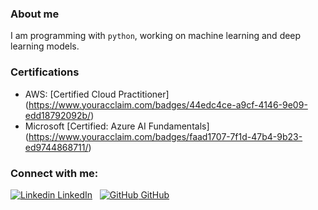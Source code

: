 


### About me

I am programming with `python`, working on machine learning and deep learning models.

### Certifications

- AWS: [Certified Cloud Practitioner] (https://www.youracclaim.com/badges/44edc4ce-a9cf-4146-9e09-edd18792092b/)
- Microsoft [Certified: Azure AI Fundamentals] (https://www.youracclaim.com/badges/faad1707-7f1d-47b4-9b23-ed9744868711/)


### Connect with me:

[![Linkedin](https://i.stack.imgur.com/gVE0j.png) LinkedIn](https://www.linkedin.com/in/boranova)
&nbsp;
[![GitHub](https://i.stack.imgur.com/tskMh.png) GitHub](https://github.com/boranova)


<!--
**boranova/boranova** is a ✨ _special_ ✨ repository because its `README.md` (this file) appears on your GitHub profile.

Here are some ideas to get you started:

- 🔭 I’m currently working on ...
- 🌱 I’m currently learning ...
- 👯 I’m looking to collaborate on ...
- 🤔 I’m looking for help with ...
- 💬 Ask me about ...
- 📫 How to reach me: ...
- 😄 Pronouns: ...
- ⚡ Fun fact: ...
-->
